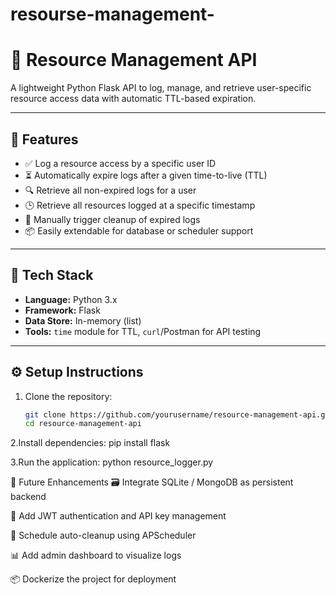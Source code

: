 # resourse-management-
# 🔧 Resource Management API

A lightweight Python Flask API to log, manage, and retrieve user-specific resource access data with automatic TTL-based expiration.

---

## 📌 Features

- ✅ Log a resource access by a specific user ID
- ⏳ Automatically expire logs after a given time-to-live (TTL)
- 🔍 Retrieve all non-expired logs for a user
- 🕒 Retrieve all resources logged at a specific timestamp
- 🧹 Manually trigger cleanup of expired logs
- 📦 Easily extendable for database or scheduler support

---

## 🚀 Tech Stack

- **Language:** Python 3.x  
- **Framework:** Flask  
- **Data Store:** In-memory (list)  
- **Tools:** `time` module for TTL, `curl`/Postman for API testing

---

## ⚙️ Setup Instructions

1. Clone the repository:
   ```bash
   git clone https://github.com/yourusername/resource-management-api.git
   cd resource-management-api
2.Install dependencies:
pip install flask

3.Run the application:
python resource_logger.py


🌱 Future Enhancements
🗃️ Integrate SQLite / MongoDB as persistent backend

🔐 Add JWT authentication and API key management

📅 Schedule auto-cleanup using APScheduler

📊 Add admin dashboard to visualize logs

📦 Dockerize the project for deployment


